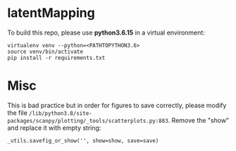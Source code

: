 # latentMapping

To build this repo, please use **python3.6.15** in a virtual environment: 

```
virtualenv venv --python=<PATHTOPYTHON3.6>
source venv/bin/activate
pip install -r requirements.txt
```

# Misc

This is bad practice but in order for figures to save correctly, please modify the file `/lib/python3.8/site-packages/scanpy/plotting/_tools/scatterplots.py:883`. Remove the "show" and replace it with empty string: 

```
_utils.savefig_or_show('', show=show, save=save)
```